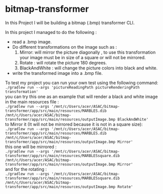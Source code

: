 # bitmap-transformer
In this Project I will be building a bitmap (.bmp) transformer CLI.

In this project I managed to do the following :
- read a .bmp image.
- Do different transformations on the image such as : 
  1. Mirror: will mirror the picture diagonally , to use this transformation your image must be in size of a square or will not be mirrored. 
  2. Rotate : will rotate the picture 180 degrees.
  3. BlackAndWhite : will change the picture colors into black and white. 
- write the transformed image into a .bmp file. 

To test my project you can run your own test using the following command:  
`./gradlew run --args 'pictureReadingPath pictureRenderingPath transformation'`  
you can try this one as an example that will render a black and white image in the main resources file :  
`./gradlew run --args '/mnt/c/Users/acer/ASAC/bitmap-transformer/app/src/main/resources/MARBLES.dib /mnt/c/Users/acer/ASAC/bitmap-transformer/app/src/main/resources/outputImage.bmp BlackAndWhite'`  
to Mirror it (It will not be mirrored because it is not in a square size):
`./gradlew run --args '/mnt/c/Users/acer/ASAC/bitmap-transformer/app/src/main/resources/MARBLES.dib /mnt/c/Users/acer/ASAC/bitmap-transformer/app/src/main/resources/outputImage.bmp Mirror'`  
this one will be mirrored :  
`./gradlew run --args '/mnt/c/Users/acer/ASAC/bitmap-transformer/app/src/main/resources/MARBLESsquare.dib /mnt/c/Users/acer/ASAC/bitmap-transformer/app/src/main/resources/outputImage.bmp Mirror'`    
and for the rotating :  
`./gradlew run --args '/mnt/c/Users/acer/ASAC/bitmap-transformer/app/src/main/resources/MARBLESsquare.dib /mnt/c/Users/acer/ASAC/bitmap-transformer/app/src/main/resources/outputImage.bmp Rotate'`